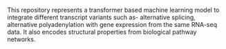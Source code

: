 This repository represents a transformer based machine learning model to integrate different transcript variants such as- alternative splicing, alternative polyadenylation with gene expression from the same RNA-seq data. It also encodes structural properties from biological pathway networks.
